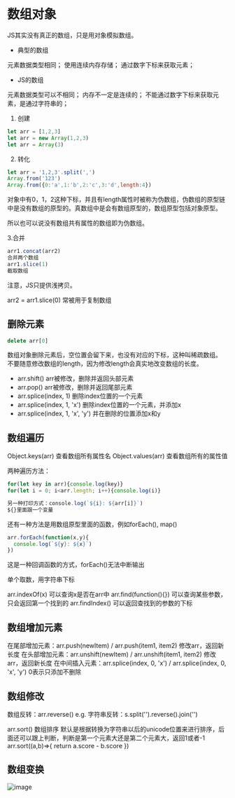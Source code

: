 # 数组对象

JS其实没有真正的数组，只是用对象模拟数组。

* 典型的数组

元素数据类型相同；
使用连续内存存储；
通过数字下标来获取元素；

* JS的数组
  
元素数据类型可以不相同；
内存不一定是连续的；
不能通过数字下标来获取元素，是通过字符串的；

1. 创建

```javascript
let arr = [1,2,3]
let arr = new Array(1,2,3)
let arr = Array(3)
```

2. 转化
   
```javascript
let arr = '1,2,3'.split(',')
Array.from('123')
Array.from({0:'a',1:'b',2:'c',3:'d',length:4})
```
对象中有0，1，2这种下标，并且有length属性时被称为伪数组，伪数组的原型链中是没有数组的原型的。真数组中是会有数组原型的，数组原型包括对象原型。

所以也可以说没有数组共有属性的数组即为伪数组。

3.合并
```javascript
arr1.concat(arr2) 
合并两个数组
arr1.slice(1)
截取数组
```

注意，JS只提供浅拷贝。

arr2 = arr1.slice(0) 常被用于复制数组


## 删除元素
```javascript
delete arr[0]
```
数组对象删除元素后，空位置会留下来，也没有对应的下标，这种叫稀疏数组。
不要随意修改数组的length，因为修改length会真实地改变数组的长度。

* arr.shift() arr被修改，删除并返回头部元素
* arr.pop() arr被修改，删除并返回尾部元素
* arr.splice(index, 1) 删除index位置的一个元素
* arr.splice(index, 1, 'x') 删除index位置的一个元素，并添加x
* arr.splice(index, 1, 'x', 'y') 并在删除的位置添加x和y

## 数组遍历
Object.keys(arr) 查看数组所有属性名
Object.values(arr) 查看数组所有的属性值

两种遍历方法：
```javascript
for(let key in arr){console.log(key)}
for(let i = 0; i<arr.length; i++){console.log(i)}

另一种打印方式：console.log(`${i}: ${arr[i]}`)
${}里面跟一个变量
```
还有一种方法是用数组原型里面的函数，例如forEach(), map()

```javascript
arr.forEach(function(x,y){
  console.log(`${y}: ${x}`)
})
```
这是一种回调函数的方式，forEach()无法中断输出

单个取数，用字符串下标

arr.indexOf(x) 可以查询x是否在arr中
arr.find(function(){}) 可以查询某些参数，只会返回第一个找到的
arr.findIndex() 可以返回查找到的参数的下标

## 数组增加元素
在尾部增加元素：arr.push(newItem) / arr.push(item1, item2) 修改arr，返回新长度
在头部增加元素：arr.unshift(newItem) / arr.unshift(item1, item2) 修改arr，返回新长度
在中间插入元素：arr.splice(index, 0, 'x') / arr.splice(index, 0, 'x', 'y') 0表示只添加不删除

## 数组修改
数组反转：arr.reverse()
e.g. 字符串反转：s.split('').reverse().join('')

arr.sort() 数组排序 默认是根据转换为字符串以后的unicode位置来进行排序，后面还可以跟上判断，判断是第一个元素大还是第二个元素大，返回1或者-1
arr.sort((a,b)=>{
  return a.score - b.score
})

## 数组变换

![image](https://user-images.githubusercontent.com/42309765/119800698-9929cc00-bf0f-11eb-8743-72a4a477b6f2.png)







